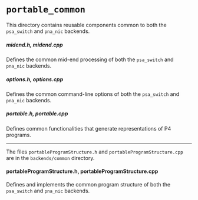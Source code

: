 # `portable_common`

This directory contains reusable components common to both the `psa_switch` and `pna_nic` backends.

##### midend.h, midend.cpp

Defines the common mid-end processing of both the `psa_switch` and `pna_nic` backends.

##### options.h, options.cpp

Defines the common command-line options of both the `psa_switch` and `pna_nic` backends.

##### portable.h, portable.cpp

Defines common functionalities that generate representations of P4 programs.

----

The files `portableProgramStructure.h` and `portableProgramStructure.cpp` are in the `backends/common` directory.

#### portableProgramStructure.h, portableProgramStructure.cpp

Defines and implements the common program structure of both the `psa_switch` and `pna_nic` backends.